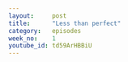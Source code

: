 ```yaml
---
layout:     post
title:      "Less than perfect"
category:   episodes
week_no:    1
youtube_id: td59ArHBBiU
---
```

